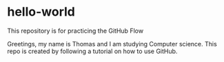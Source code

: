 # hello-world
This repository is for practicing the GitHub Flow

Greetings, my name is Thomas and I am studying Computer science.
This repo is created by following a  tutorial on how to use GitHub.
